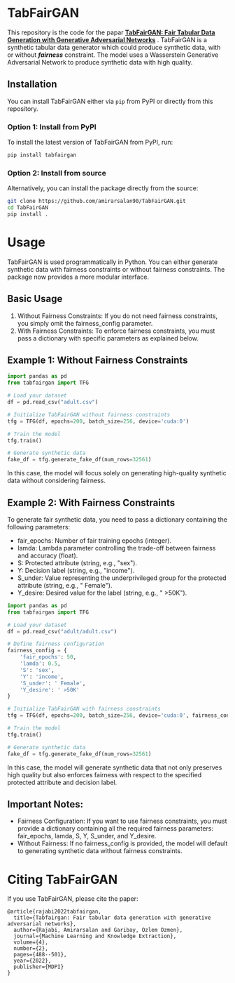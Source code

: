 # TabFairGAN

This repository is the code for the papar [**TabFairGAN: Fair Tabular Data Generation with Generative Adversarial Networks**](https://arxiv.org/abs/2109.00666) . TabFairGAN is a synthetic tabular data generator which could produce synthetic data, with or without _**fairness**_ constraint. The model uses a Wasserstein Generative Adversarial Network to produce synthetic data with high quality.

## Installation

You can install TabFairGAN either via `pip` from PyPI or directly from this repository.

### Option 1: Install from PyPI
To install the latest version of TabFairGAN from PyPI, run:

```bash
pip install tabfairgan
```

### Option 2: Install from source
Alternatively, you can install the package directly from the source:

```bash
git clone https://github.com/amirarsalan90/TabFairGAN.git
cd TabFairGAN
pip install .
```
# Usage

TabFairGAN is used programmatically in Python. You can either generate synthetic data with fairness constraints or without fairness constraints.
The package now provides a more modular interface. 

## Basic Usage
1. Without Fairness Constraints: If you do not need fairness constraints, you simply omit the fairness_config parameter.
2. With Fairness Constraints: To enforce fairness constraints, you must pass a dictionary with specific parameters as explained below.

## Example 1: Without Fairness Constraints

```python
import pandas as pd
from tabfairgan import TFG

# Load your dataset
df = pd.read_csv("adult.csv")

# Initialize TabFairGAN without fairness constraints
tfg = TFG(df, epochs=200, batch_size=256, device='cuda:0')

# Train the model
tfg.train()

# Generate synthetic data
fake_df = tfg.generate_fake_df(num_rows=32561)

```


In this case, the model will focus solely on generating high-quality synthetic data without considering fairness.

## Example 2: With Fairness Constraints

To generate fair synthetic data, you need to pass a dictionary containing the following parameters:

* fair_epochs: Number of fair training epochs (integer).
* lamda: Lambda parameter controlling the trade-off between fairness and accuracy (float).
* S: Protected attribute (string, e.g., "sex").
* Y: Decision label (string, e.g., "income").
* S_under: Value representing the underprivileged group for the protected attribute (string, e.g., " Female").
* Y_desire: Desired value for the label (string, e.g., " >50K").



```python
import pandas as pd
from tabfairgan import TFG

# Load your dataset
df = pd.read_csv("adult/adult.csv")

# Define fairness configuration
fairness_config = {
    'fair_epochs': 50,
    'lamda': 0.5,
    'S': 'sex',
    'Y': 'income',
    'S_under': ' Female',
    'Y_desire': ' >50K'
}

# Initialize TabFairGAN with fairness constraints
tfg = TFG(df, epochs=200, batch_size=256, device='cuda:0', fairness_config=fairness_config)

# Train the model
tfg.train()

# Generate synthetic data
fake_df = tfg.generate_fake_df(num_rows=32561)
```

In this case, the model will generate synthetic data that not only preserves high quality but also enforces fairness with respect to the specified protected attribute and decision label.

## Important Notes:
* Fairness Configuration: If you want to use fairness constraints, you must provide a dictionary containing all the required fairness parameters: fair_epochs, lamda, S, Y, S_under, and Y_desire.
* Without Fairness: If no fairness_config is provided, the model will default to generating synthetic data without fairness constraints.



# Citing TabFairGAN

If you use TabFairGAN, please cite the paper:


```
@article{rajabi2022tabfairgan,
  title={Tabfairgan: Fair tabular data generation with generative adversarial networks},
  author={Rajabi, Amirarsalan and Garibay, Ozlem Ozmen},
  journal={Machine Learning and Knowledge Extraction},
  volume={4},
  number={2},
  pages={488--501},
  year={2022},
  publisher={MDPI}
}
```


